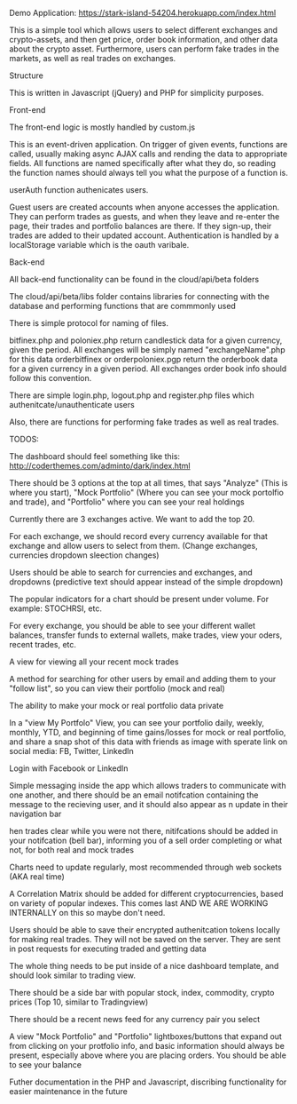 Demo Application: https://stark-island-54204.herokuapp.com/index.html

This is a simple tool which allows users to select different exchanges and crypto-assets, and then get price, order book information, and other data about the crypto asset.
Furthermore, users can perform fake trades in the markets, as well as real trades on exchanges.


Structure

This is written in Javascript (jQuery) and PHP for simplicity purposes.

Front-end

The front-end logic is mostly handled by custom.js

This is an event-driven application. On trigger of given events, functions are called, usually making async AJAX calls and rending the data to appropriate fields.
All functions are named specifically after what they do, so reading the function names should always tell you what the purpose of a function is.

userAuth function authenicates users.

Guest users are created accounts when anyone accesses the application. They can perform trades as guests, and when they leave and re-enter the page, their trades and portfolio balances are there. If they sign-up, their trades are added to their updated account. Authentication is handled by a localStorage variable which is the oauth varibale. 



Back-end

All back-end functionality can be found in the cloud/api/beta folders

The cloud/api/beta/libs folder contains libraries for connecting with the database and performing functions that are commmonly used


There is simple protocol for naming of files.

bitfinex.php and poloniex.php return candlestick data for a given currency, given the period. All exchanges will be simply named "exchangeName".php for this data
orderbitfinex or orderpoloniex.pgp return the orderbook data for a given currency in a given period. All exchanges order book info should follow this convention.

There are simple login.php, logout.php and register.php files which authenitcate/unauthenticate users

Also, there are functions for performing fake trades as well as real trades. 



TODOS:

The dashboard should feel something like this: http://coderthemes.com/adminto/dark/index.html

There should be 3 options at the top at all times, that says "Analyze" (This is where you start), "Mock Portfolio" (Where you can see your mock portolfio and trade), and "Portfolio" where you can see your real holdings

Currently there are 3 exchanges active. We want to add the top 20.

For each exchange, we should record every currency available for that exchange and allow users to select from them. (Change exchanges, currencies dropdown sleection changes)

Users should be able to search for currencies and exchanges, and dropdowns (predictive text should appear instead of the simple dropdown)

The popular indicators for a chart should be present under volume. For example: STOCHRSI, etc.

For every exchange, you should be able to see your different wallet balances, transfer funds to external wallets, make trades, view your oders, recent trades, etc.

A view for viewing all your recent mock trades

A method for searching for other users by email and adding them to your "follow list", so you can view their portfolio (mock and real)

The ability to make your mock or real portfolio data private

In a "view My Portfolo" View, you can see your portfolio daily, weekly, monthly, YTD, and beginning of time gains/losses for mock or real portfolio, and share a snap shot of this data with friends as image with sperate link on social media: FB, Twitter, LinkedIn

Login with Facebook or LinkedIn

Simple messaging inside the app which allows traders to communicate with one another, and there should be an email notifcation containing the message to the recieving user, and it should also appear as n update in their navigation bar

hen trades clear while you were not there, nitifcations should be added in your notifcation (bell bar), informing you of a sell order completing or what not, for both real and mock trades

Charts need to update regularly, most recommended through web sockets (AKA real time)

A Correlation Matrix should be added for different cryptocurrencies, based on variety of popular indexes. This comes last AND WE ARE WORKING INTERNALLY  on this so maybe don't need.

Users should be able to save their encrypted authenitcation tokens locally for making real trades. They will not be saved on the server. They are sent in post requests for executing traded and getting data

The whole thing needs to be put inside of a nice dashboard template, and should look similar to trading view.

There should be a side bar with popular stock, index, commodity, crypto prices (Top 10, similar to Tradingview)

There should be a recent news feed for any currency pair you select

A view "Mock Portfolio" and "Portfolio" lightboxes/buttons that expand out from clicking on your protfolio info, and basic information should always be present, especially above where you are placing orders. You should be able to see your balance

Futher documentation in the PHP and Javascript, discribing functionality for easier maintenance in the future


